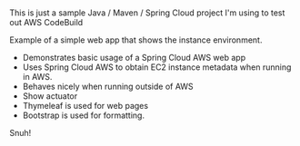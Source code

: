 # 
This is just a sample Java / Maven / Spring Cloud project I'm using to test out AWS CodeBuild      
    
Example of a simple web app that shows the instance environment.     
- Demonstrates basic usage of a Spring Cloud AWS web app   
- Uses Spring Cloud AWS to obtain EC2 instance metadata when running in AWS.      
- Behaves nicely when running outside of AWS    
- Show actuator     
- Thymeleaf is used for web pages      
- Bootstrap is used for formatting.    

Snuh! 
       
 
